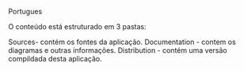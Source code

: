 

Portugues

O conteúdo está estruturado em 3 pastas:

Sources- contém os fontes da aplicação.
Documentation - contem os diagramas e outras informações.
Distribution - contém uma versão compildada desta aplicação.
